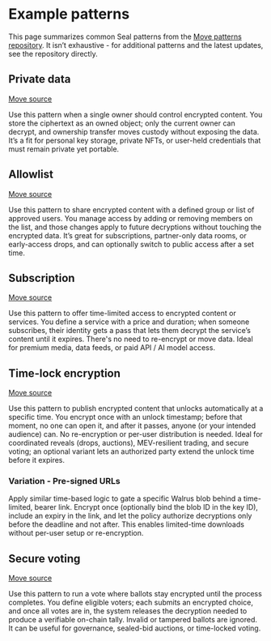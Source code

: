 # Example patterns

This page summarizes common Seal patterns from the [Move patterns repository](https://github.com/MystenLabs/seal/tree/main/move/patterns/sources). It isn’t exhaustive - for additional patterns and the latest updates, see the repository directly.

## Private data

[Move source](https://github.com/MystenLabs/seal/blob/main/move/patterns/sources/private_data.move)

Use this pattern when a single owner should control encrypted content. You store the ciphertext as an owned object; only the current owner can decrypt, and ownership transfer moves custody without exposing the data. It’s a fit for personal key storage, private NFTs, or user-held credentials that must remain private yet portable.

## Allowlist

[Move source](https://github.com/MystenLabs/seal/blob/main/move/patterns/sources/whitelist.move)

Use this pattern to share encrypted content with a defined group or list of approved users. You manage access by adding or removing members on the list, and those changes apply to future decryptions without touching the encrypted data. It’s great for subscriptions, partner-only data rooms, or early-access drops, and can optionally switch to public access after a set time.

## Subscription

[Move source](https://github.com/MystenLabs/seal/blob/main/move/patterns/sources/subscription.move)

Use this pattern to offer time-limited access to encrypted content or services. You define a service with a price and duration; when someone subscribes, their identity gets a pass that lets them decrypt the service’s content until it expires. There's no need to re-encrypt or move data. Ideal for premium media, data feeds, or paid API / AI model access.

## Time-lock encryption

[Move source](https://github.com/MystenLabs/seal/blob/main/move/patterns/sources/tle.move)

Use this pattern to publish encrypted content that unlocks automatically at a specific time. You encrypt once with an unlock timestamp; before that moment, no one can open it, and after it passes, anyone (or your intended audience) can. No re-encryption or per-user distribution is needed. Ideal for coordinated reveals (drops, auctions), MEV-resilient trading, and secure voting; an optional variant lets an authorized party extend the unlock time before it expires.

### Variation - Pre-signed URLs

Apply similar time-based logic to gate a specific Walrus blob behind a time-limited, bearer link. Encrypt once (optionally bind the blob ID in the key ID), include an expiry in the link, and let the policy authorize decryptions only before the deadline and not after. This enables limited-time downloads without per-user setup or re-encryption.

## Secure voting

[Move source](https://github.com/MystenLabs/seal/blob/main/move/patterns/sources/voting.move)

Use this pattern to run a vote where ballots stay encrypted until the process completes. You define eligible voters; each submits an encrypted choice, and once all votes are in, the system releases the decryption needed to produce a verifiable on-chain tally. Invalid or tampered ballots are ignored. It can be useful for governance, sealed-bid auctions, or time-locked voting.
